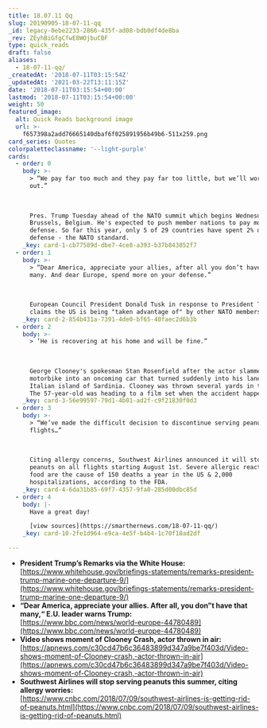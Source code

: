 ```yaml
---
title: 18.07.11 Qq
slug: 20190905-18-07-11-qq
_id: legacy-0ebe2233-2866-435f-ad08-bdb0df4de8ba
_rev: ZEyhBiGfgCfwE8WOjbuCBF
type: quick_reads
draft: false
aliases:
  - 18-07-11-qq/
_createdAt: '2018-07-11T03:15:54Z'
_updatedAt: '2021-03-22T13:11:15Z'
date: '2018-07-11T03:15:54+00:00'
lastmod: '2018-07-11T03:15:54+00:00'
weight: 50
featured_image:
  alt: Quick Reads background image
  url: >-
    f657398a2add76665140dbaf6f025891956b49b6-511x259.png
card_series: Quotes
colorpaletteclassname: '--light-purple'
cards:
  - order: 0
    body: >-
      > “We pay far too much and they pay far too little, but we’ll work it
      out.”  
        
        
        
      Pres. Trump Tuesday ahead of the NATO summit which begins Wednesday in
      Brussels, Belgium. He's expected to push member nations to pay more on
      defense. So far this year, only 5 of 29 countries have spent 2% of GDP on
      defense - the NATO standard.
    _key: card-1-cb77589d-dbe7-4ce8-a393-b37b843852f7
  - order: 1
    body: >-
      > “Dear America, appreciate your allies, after all you don’t have that
      many. And dear Europe, spend more on your defense.”  
        
        
        
      European Council President Donald Tusk in response to President Trump's
      claims the US is being "taken advantage of" by other NATO members.
    _key: card-2-854b431a-7391-4de0-bf65-40faec2d6b3b
  - order: 2
    body: >-
      > ‘He is recovering at his home and will be fine.”  
        
        
        
      George Clooney's spokesman Stan Rosenfield after the actor slammed his
      motorbike into an oncoming car that turned suddenly into his lane on the
      Italian island of Sardinia. Clooney was thrown several yards in the air.
      The 57-year-old was heading to a film set when the accident happened.
    _key: card-3-56e99597-79d1-4b01-ad2f-c9f21830f0d3
  - order: 3
    body: >-
      > “We’ve made the difficult decision to discontinue serving peanuts on all
      flights…”  
        
        
        
      Citing allergy concerns, Southwest Airlines announced it will stop serving
      peanuts on all flights starting August 1st. Severe allergic reactions to
      food are the cause of 150 deaths a year in the US & 2,000
      hospitalizations, according to the FDA.
    _key: card-4-6da31b85-69f7-4357-9fa0-285d00dbc85d
  - order: 4
    body: |-
      Have a great day!

      [view sources](https://smarthernews.com/18-07-11-qq/)
    _key: card-10-2fe1d964-e9ca-4e5f-b4b4-1c70f18ad2df

---
```

* **President Trump’s Remarks via the White House:**  
[https://www.whitehouse.gov/briefings-statements/remarks-president-trump-marine-one-departure-9/](https://www.whitehouse.gov/briefings-statements/remarks-president-trump-marine-one-departure-9/)
* **“Dear America, appreciate your allies. After all, you don”t have that many,“ E.U. leader warns Trump:**  
[https://www.bbc.com/news/world-europe-44780489](https://www.bbc.com/news/world-europe-44780489)
* **Video shows moment of Clooney Crash, actor thrown in air:**  
[https://apnews.com/c30cd47b6c36483899d347a9be7f403d/Video-shows-moment-of-Clooney-crash,-actor-thrown-in-air](https://apnews.com/c30cd47b6c36483899d347a9be7f403d/Video-shows-moment-of-Clooney-crash,-actor-thrown-in-air)
* **Southwest Airlines will stop serving peanuts this summer, citing allergy worries:**  
[https://www.cnbc.com/2018/07/09/southwest-airlines-is-getting-rid-of-peanuts.html](https://www.cnbc.com/2018/07/09/southwest-airlines-is-getting-rid-of-peanuts.html)